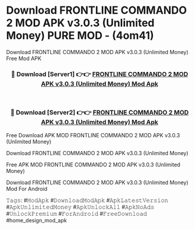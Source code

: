 # Download FRONTLINE COMMANDO 2 MOD APK v3.0.3 (Unlimited Money) PURE MOD - (4om41)
Download FRONTLINE COMMANDO 2 MOD APK v3.0.3 (Unlimited Money) Free Mod APK

<div align="center">
<h3>🔴 Download [Server1] 👉👉 <a href="https://apk-comot.site?title=FRONTLINE_COMMANDO_2_MOD_APK_v3.0.3_(Unlimited_Money)">FRONTLINE COMMANDO 2 MOD APK v3.0.3 (Unlimited Money) Mod Apk</a></h3><br>

<h3>🔴 Download [Server2] 👉👉 <a href="https://apk-comot.site?title=FRONTLINE_COMMANDO_2_MOD_APK_v3.0.3_(Unlimited_Money)">FRONTLINE COMMANDO 2 MOD APK v3.0.3 (Unlimited Money) Mod Apk</a></h3>
</div>


Free Download APK MOD FRONTLINE COMMANDO 2 MOD APK v3.0.3 (Unlimited Money)

Download FRONTLINE COMMANDO 2 MOD APK v3.0.3 (Unlimited Money) 

Free APK MOD FRONTLINE COMMANDO 2 MOD APK v3.0.3 (Unlimited Money) 

Download FRONTLINE COMMANDO 2 MOD APK v3.0.3 (Unlimited Money) Mod For Android

𝚃𝚊𝚐𝚜: #𝙼𝚘𝚍𝙰𝚙𝚔 #𝙳𝚘𝚠𝚗𝚕𝚘𝚊𝚍𝙼𝚘𝚍𝙰𝚙𝚔 #𝙰𝚙𝚔𝙻𝚊𝚝𝚎𝚜𝚝𝚅𝚎𝚛𝚜𝚒𝚘𝚗 #𝙰𝚙𝚔𝚄𝚗𝚕𝚒𝚖𝚒𝚝𝚎𝚍𝙼𝚘𝚗𝚎𝚢 #𝙰𝚙𝚔𝚄𝚗𝚕𝚘𝚌𝚔𝙰𝚕𝚕 #𝙰𝚙𝚔𝙽𝚘𝙰𝚍𝚜 #𝚄𝚗𝚕𝚘𝚌𝚔𝙿𝚛𝚎𝚖𝚒𝚞𝚖 #𝙵𝚘𝚛𝙰𝚗𝚍𝚛𝚘𝚒𝚍 #𝙵𝚛𝚎𝚎𝙳𝚘𝚠𝚗𝚕𝚘𝚊𝚍 #home_design_mod_apk